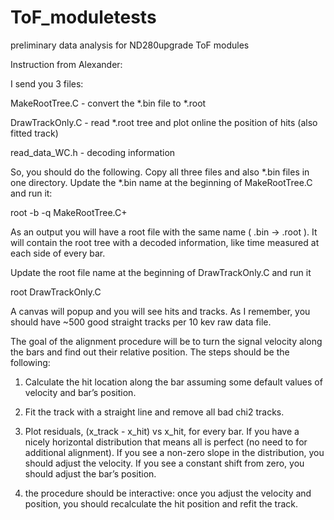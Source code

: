 # ToF_moduletests
preliminary data analysis for ND280upgrade ToF modules


Instruction from Alexander: 


I send you 3 files:

  MakeRootTree.C  -  convert the *.bin file to *.root

  DrawTrackOnly.C -  read *.root tree and plot online the position of hits (also fitted track)

  read_data_WC.h  -  decoding information

So, you should do the following. Copy all three files and also *.bin files in one directory.
Update the *.bin name at the beginning of MakeRootTree.C and run it:

  root -b -q MakeRootTree.C+

As an output you will have a root file with the same name (  .bin -> .root ). It will contain
the root tree with a decoded information, like time measured at each side of every bar.

Update the root file name at the beginning of DrawTrackOnly.C and run it

   root DrawTrackOnly.C

A canvas will popup and you will see hits and tracks. As I remember, you should have 
~500 good straight tracks per 10 kev raw data file.

The goal of the alignment procedure will be to turn the signal velocity along the bars
and find out their relative position. The steps should be the following:

1. Calculate the hit location along the bar assuming some default values of velocity and bar’s position.

2. Fit the track with a straight line and remove all bad chi2 tracks.

3. Plot residuals,  (x_track - x_hit) vs x_hit,  for every bar. If you have a nicely horizontal 
     distribution that means all is perfect (no need to for additional alignment). If you see 
     a non-zero slope in the distribution, you should adjust the velocity. If you see a constant
     shift from zero, you should adjust the bar’s position.

4. the procedure should be interactive: once you adjust the velocity and position, you should
     recalculate the hit position and refit the track. 
